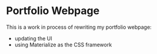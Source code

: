 # Portfolio Webpage
This is a work in process of rewriting my portfolio webpage:
- updating the UI
- using Materialize as the CSS framework
